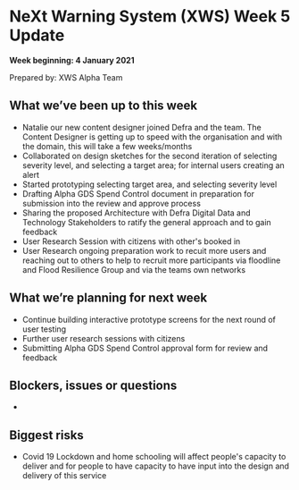 # NeXt Warning System (XWS) Week 5 Update
**Week beginning: 4 January 2021** 

Prepared by: XWS Alpha Team

## What we’ve been up to this week

* Natalie our new content designer joined Defra and the team.  The Content Designer is getting up to speed with the organisation and with the domain, this will take a few weeks/months
* Collaborated on design sketches for the second iteration of selecting severity level, and selecting a target area; for internal users creating an alert
* Started prototyping selecting target area, and selecting severity level
* Drafting Alpha GDS Spend Control document in preparation for submission into the review and approve process
* Sharing the proposed Architecture  with Defra Digital Data and Technology Stakeholders to ratify the general approach and to gain feedback
* User Research Session with citizens with other's booked in
* User Research ongoing preparation work to recuit more users and reaching out to others to help to recruit more participants via floodline and Flood Resilience Group and via the teams own networks

## What we’re planning for next week

* Continue building interactive prototype screens for the next round of user testing
* Further user research sessions with citizens
* Submitting Alpha GDS Spend Control approval form for review and feedback

## Blockers, issues or questions

* 

## Biggest risks

* Covid 19 Lockdown and home schooling will affect people's capacity to deliver and for people to have capacity to have input into the design and delivery of this service
